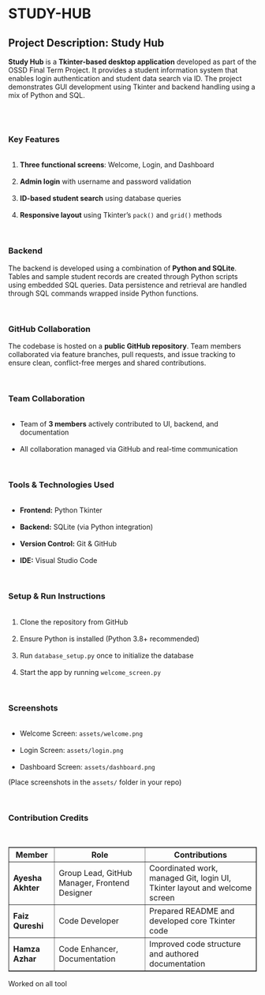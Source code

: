 # STUDY-HUB

<h2><b>Project Description: Study Hub</b></h2>

<b>Study Hub</b> is a <b>Tkinter-based desktop application</b> developed as part of the OSSD Final Term Project. It provides a student information system that enables login authentication and student data search via ID. The project demonstrates GUI development using Tkinter and backend handling using a mix of Python and SQL.

<br><br>

<h3><b>Key Features</b></h3>
<ol>
  <li><b>Three functional screens</b>: Welcome, Login, and Dashboard</li>
  <li><b>Admin login</b> with username and password validation</li>
  <li><b>ID-based student search</b> using database queries</li>
  <li><b>Responsive layout</b> using Tkinter’s <code>pack()</code> and <code>grid()</code> methods</li>
</ol>

<br>

<h3><b>Backend</b></h3>
<p>
The backend is developed using a combination of <b>Python and SQLite</b>. Tables and sample student records are created through Python scripts using embedded SQL queries. Data persistence and retrieval are handled through SQL commands wrapped inside Python functions.
</p>

<br>

<h3><b>GitHub Collaboration</b></h3>
<p>
The codebase is hosted on a <b>public GitHub repository</b>. Team members collaborated via feature branches, pull requests, and issue tracking to ensure clean, conflict-free merges and shared contributions.
</p>

<br>

<h3><b>Team Collaboration</b></h3>
<ul>
  <li>Team of <b>3 members</b> actively contributed to UI, backend, and documentation</li>
  <li>All collaboration managed via GitHub and real-time communication</li>
</ul>

<br>

<h3><b>Tools & Technologies Used</b></h3>
<ul>
  <li><b>Frontend:</b> Python Tkinter</li>
  <li><b>Backend:</b> SQLite (via Python integration)</li>
  <li><b>Version Control:</b> Git & GitHub</li>
  <li><b>IDE:</b> Visual Studio Code</li>
</ul>

<br>

<h3><b>Setup & Run Instructions</b></h3>
<ol>
  <li>Clone the repository from GitHub</li>
  <li>Ensure Python is installed (Python 3.8+ recommended)</li>
  <li>Run <code>database_setup.py</code> once to initialize the database</li>
  <li>Start the app by running <code>welcome_screen.py</code></li>
</ol>

<br>

<h3><b>Screenshots</b></h3>
<ul>
  <li>Welcome Screen: <code>assets/welcome.png</code></li>
  <li>Login Screen: <code>assets/login.png</code></li>
  <li>Dashboard Screen: <code>assets/dashboard.png</code></li>
</ul>
<p>(Place screenshots in the <code>assets/</code> folder in your repo)</p>

<br>

<h3><b>Contribution Credits</b></h3>
<table border="1" cellspacing="0" cellpadding="5">
  <tr>
    <th><b>Member</b></th>
    <th><b>Role</b></th>
    <th><b>Contributions</b></th>
  </tr>
  <tr>
    <td><b>Ayesha Akhter</b></td>
    <td>Group Lead, GitHub Manager, Frontend Designer</td>
    <td>Coordinated work, managed Git, login UI, Tkinter layout and welcome screen</td>
  </tr>
  <tr>
    <td><b>Faiz Qureshi</b></td>
    <td>Code Developer</td>
    <td>Prepared README and developed core Tkinter code</td>
  </tr>
  <tr>
    <td><b>Hamza Azhar</b></td>
    <td>Code Enhancer, Documentation</td>
    <td>Improved code structure and authored documentation</td>
  </tr>
</table>



Worked on all tool
